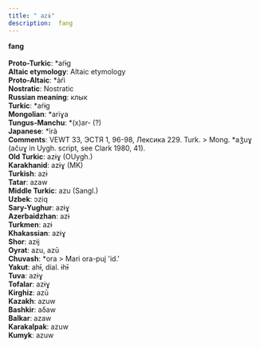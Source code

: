 ```yaml
---
title: " azɨ"
description:  fang
---
```

<strong> fang</strong><br><br>
<strong>Proto-Turkic</strong>:  *aŕɨg<br>
<strong>Altaic etymology</strong>:  Altaic etymology<br>
<strong> Proto-Altaic</strong>:  *àŕì<br>
<strong>Nostratic</strong>:  Nostratic<br>
<strong>Russian meaning</strong>:  клык<br>
<strong>Turkic</strong>:  *aŕɨg<br>
<strong>Mongolian</strong>:  *ariɣa<br>
<strong>Tungus-Manchu</strong>:  *(x)ar- (?)<br>
<strong>Japanese</strong>:  *ìrà<br>
<strong>Comments</strong>:  VEWT 33, ЭСТЯ 1, 96-98, Лексика 229. Turk. > Mong. *aǯuɣ (ačuɣ in Uygh. script, see Clark 1980, 41).<br>
<strong>Old Turkic</strong>:  azɨɣ (OUygh.)<br>
<strong>Karakhanid</strong>:  azɨɣ (MK)<br>
<strong>Turkish</strong>:  azɨ<br>
<strong>Tatar</strong>:  azaw<br>
<strong>Middle Turkic</strong>:  azu (Sangl.)<br>
<strong>Uzbek</strong>:  ɔziq<br>
<strong>Sary-Yughur</strong>:  azɨɣ<br>
<strong>Azerbaidzhan</strong>:  azɨ<br>
<strong>Turkmen</strong>:  azɨ<br>
<strong>Khakassian</strong>:  azɨɣ<br>
<strong>Shor</strong>:  azɨj<br>
<strong>Oyrat</strong>:  azu, azū<br>
<strong>Chuvash</strong>:  *ora > Mari ora-puj 'id.'<br>
<strong>Yakut</strong>:  ahɨ̄, dial. ɨhɨ̄<br>
<strong>Tuva</strong>:  azɨɣ<br>
<strong>Tofalar</strong>:  azɨɣ<br>
<strong>Kirghiz</strong>:  azū<br>
<strong>Kazakh</strong>:  azuw<br>
<strong>Bashkir</strong>:  aδaw<br>
<strong>Balkar</strong>:  azaw<br>
<strong>Karakalpak</strong>:  azuw<br>
<strong>Kumyk</strong>:  azuw<br>


